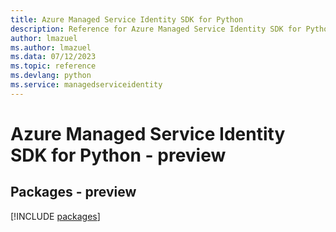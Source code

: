 ```yaml
---
title: Azure Managed Service Identity SDK for Python
description: Reference for Azure Managed Service Identity SDK for Python
author: lmazuel
ms.author: lmazuel
ms.data: 07/12/2023
ms.topic: reference
ms.devlang: python
ms.service: managedserviceidentity
---
```

# Azure Managed Service Identity SDK for Python - preview
## Packages - preview
[!INCLUDE [packages](managed-service-identity-index.md)]
